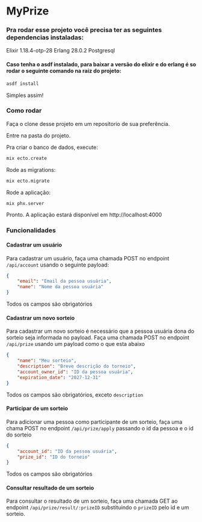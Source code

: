 # MyPrize

### Pra rodar esse projeto você precisa ter as seguintes dependencias instaladas:
Elixir 1.18.4-otp-28
Erlang 28.0.2
Postgresql

#### Caso tenha o asdf instalado, para baixar a versão do elixir e do erlang é so rodar o seguinte comando na raiz do projeto:

```bash
asdf install
```

Simples assim!

### Como rodar

Faça o clone desse projeto em um reposítorio de sua preferência.

Entre na pasta do projeto.

Pra criar o banco de dados, execute:

```bash
mix ecto.create
```

Rode as migrations:

```bash
mix ecto.migrate
```

Rode a aplicação:

```bash
mix phx.server
```

Pronto. A aplicação estará disponível em http://localhost:4000


### Funcionalidades

#### Cadastrar um usuário
Para cadastrar um usuário, faça uma chamada POST no endpoint `/api/account` usando o seguinte payload:

```json
{
    "email": "Email da pessoa usuária",
    "name": "Nome da pessoa usuária"
}
```

Todos os campos são obrigatórios

#### Cadastrar um novo sorteio
Para cadastrar um novo sorteio é necessário que a pessoa usuária dona do sorteio seja informada no payload.
Faça uma chamada POST no endpoint `/api/prize` usando um payload como o que esta abaixo

```json
{
    "name": "Meu sorteio",
    "description": "Breve descrição do torneio",
    "account_owner_id": "ID da pessoa usuária",
    "expiration_date": "2027-12-31"
}
```

Todos os campos são obrigatórios, exceto `description`

#### Participar de um sorteio
Para adicionar uma pessoa como participante de um sorteio, faça uma chama POST no endpoint `/api/prize/apply` passando o id da pessoa e o id do sorteio

```json
{
    "account_id": "ID da pessoa usuária", 
    "prize_id": "ID do torneio"
}
```

Todos os campos são obrigatórios

#### Consultar resultado de um sorteio
Para consultar o resultado de um sorteio, faça uma chamada GET ao endpoint `/api/prize/result/:prizeID` substituindo o `prizeID` pelo id e um sorteio.